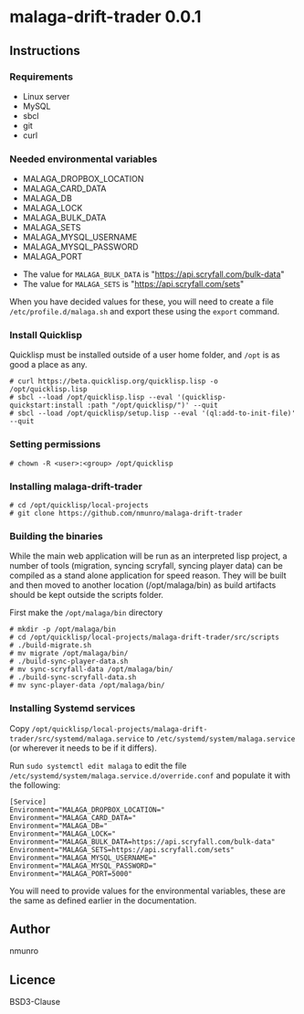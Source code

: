 # malaga-drift-trader 0.0.1

## Instructions

### Requirements

 - Linux server
 - MySQL
 - sbcl
 - git
 - curl
 
### Needed environmental variables

 - MALAGA_DROPBOX_LOCATION
 - MALAGA_CARD_DATA
 - MALAGA_DB
 - MALAGA_LOCK
 - MALAGA_BULK_DATA
 - MALAGA_SETS
 - MALAGA_MYSQL_USERNAME
 - MALAGA_MYSQL_PASSWORD
 - MALAGA_PORT
 
 * The value for `MALAGA_BULK_DATA` is "https://api.scryfall.com/bulk-data"
 * The value for `MALAGA_SETS` is "https://api.scryfall.com/sets"
 
 When you have decided values for these, you will need to create a file `/etc/profile.d/malaga.sh` and export these using the `export` command.

### Install Quicklisp

Quicklisp must be installed outside of a user home folder, and `/opt` is as good a place as any.

    # curl https://beta.quicklisp.org/quicklisp.lisp -o /opt/quicklisp.lisp
    # sbcl --load /opt/quicklisp.lisp --eval '(quicklisp-quickstart:install :path "/opt/quicklisp/")' --quit
    # sbcl --load /opt/quicklisp/setup.lisp --eval '(ql:add-to-init-file)' --quit
    
### Setting permissions

    # chown -R <user>:<group> /opt/quicklisp
    
### Installing malaga-drift-trader

    # cd /opt/quicklisp/local-projects
    # git clone https://github.com/nmunro/malaga-drift-trader
    
### Building the binaries

While the main web application will be run as an interpreted lisp project, a number of tools (migration, syncing scryfall, syncing player data) can be compiled as a stand alone application for speed reason. They will be built and then moved to another location (/opt/malaga/bin) as build artifacts should be kept outside the scripts folder.

First make the `/opt/malaga/bin` directory

    # mkdir -p /opt/malaga/bin
    # cd /opt/quicklisp/local-projects/malaga-drift-trader/src/scripts
    # ./build-migrate.sh
    # mv migrate /opt/malaga/bin/
    # ./build-sync-player-data.sh
    # mv sync-scryfall-data /opt/malaga/bin/
    # ./build-sync-scryfall-data.sh
    # mv sync-player-data /opt/malaga/bin/

### Installing Systemd services

Copy `/opt/quicklisp/local-projects/malaga-drift-trader/src/systemd/malaga.service` to `/etc/systemd/system/malaga.service` (or wherever it needs to be if it differs).

Run `sudo systemctl edit malaga` to edit the file `/etc/systemd/system/malaga.service.d/override.conf` and populate it with the following:

```
[Service]
Environment="MALAGA_DROPBOX_LOCATION="
Environment="MALAGA_CARD_DATA="
Environment="MALAGA_DB="
Environment="MALAGA_LOCK="
Environment="MALAGA_BULK_DATA=https://api.scryfall.com/bulk-data"
Environment="MALAGA_SETS=https://api.scryfall.com/sets"
Environment="MALAGA_MYSQL_USERNAME="
Environment="MALAGA_MYSQL_PASSWORD="
Environment="MALAGA_PORT=5000"
```

You will need to provide values for the environmental variables, these are the same as defined earlier in the documentation.

## Author

nmunro

## Licence

BSD3-Clause
